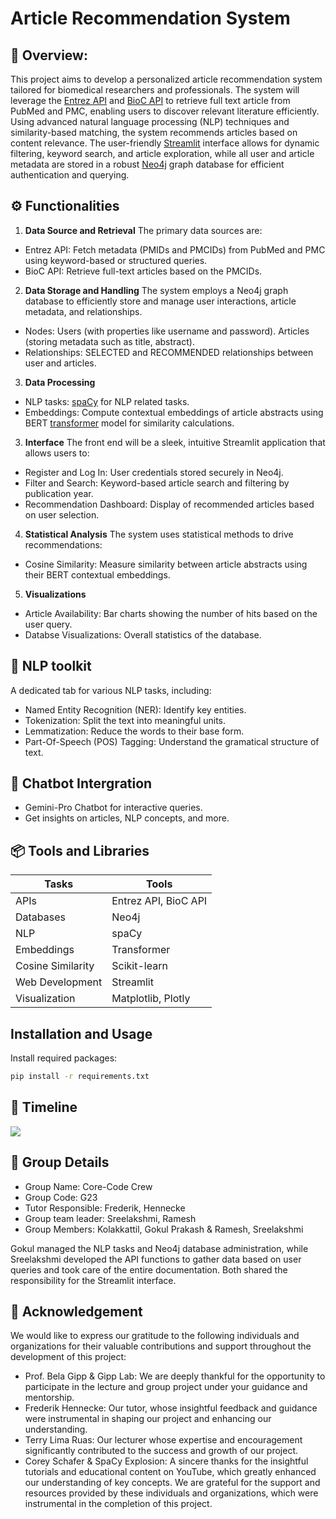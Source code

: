 # **Article Recommendation System**
## 📖 Overview:
This project aims to develop a personalized article recommendation system tailored for biomedical researchers and professionals. The system will leverage the [Entrez API](https://biopython.org/docs/1.75/api/Bio.Entrez.html) and [BioC API](https://www.ncbi.nlm.nih.gov/research/bionlp/APIs/BioC-PMC/) to retrieve full text article from PubMed and PMC, enabling users to discover relevant literature efficiently. Using advanced natural language processing (NLP) techniques and similarity-based matching, the system recommends articles based on content relevance. The user-friendly [Streamlit](https://docs.streamlit.io/) interface allows for dynamic filtering, keyword search, and article exploration, while all user and article metadata are stored in a robust [Neo4j](https://neo4j.com/docs/) graph database for efficient authentication and querying.
## ⚙️ Functionalities
1. **Data Source and Retrieval**
The primary data sources are: 
+ Entrez API: Fetch metadata (PMIDs and PMCIDs) from PubMed and PMC using keyword-based or structured queries. 
+ BioC API: Retrieve full-text articles based on the PMCIDs.  
2. **Data Storage and Handling**
The system employs a Neo4j graph database to efficiently store and manage user interactions, article metadata, and relationships. 
+ Nodes: Users (with properties like username and password). Articles (storing metadata such as title, abstract). 
+ Relationships: SELECTED and RECOMMENDED relationships between user and articles.
3. **Data Processing**
+ NLP tasks: [spaCy](https://spacy.io/api/doc/) for NLP related tasks.
+ Embeddings: Compute contextual embeddings of article abstracts using BERT [transformer](https://huggingface.co/docs/transformers/index) model for similarity calculations. 
3. **Interface**
The front end will be a sleek, intuitive Streamlit application that allows users to:
+ Register and Log In: User credentials stored securely in Neo4j.
+ Filter and Search: Keyword-based article search and filtering by publication year.
+ Recommendation Dashboard: Display of recommended articles based on user selection.
4. **Statistical Analysis**
The system uses statistical methods to drive recommendations: 
+ Cosine Similarity: Measure similarity between article abstracts using their BERT contextual embeddings.
5. **Visualizations**
+ Article Availability: Bar charts showing the number of hits based on the user query.
+ Databse Visualizations: Overall statistics of the database.
## 📌 **NLP toolkit**
A dedicated tab for various NLP tasks, including:
+ Named Entity Recognition (NER): Identify key entities.
+ Tokenization: Split the text into meaningful units.
+ Lemmatization: Reduce the words to their base form.
+ Part-Of-Speech (POS) Tagging: Understand the gramatical structure of text.
## 💬 **Chatbot Intergration**
+ Gemini-Pro Chatbot for interactive queries.
+  Get insights on articles, NLP concepts, and more.
## 📦 Tools and Libraries
| Tasks             |  Tools                 |
|-------------------|------------------------|
| APIs              |  Entrez API, BioC API  |
| Databases         |  Neo4j                 |
| NLP               |  spaCy                 |
| Embeddings        |  Transformer           |
| Cosine Similarity |  Scikit-learn          |
| Web Development   |  Streamlit             |
| Visualization     |  Matplotlib, Plotly    |
## Installation and Usage
Install required packages:
```bash
pip install -r requirements.txt
```

## 📅 Timeline
![](https://github.com/GokulPrakashK98/DataScienceProject/blob/main/Timeline.jpg)
## 🤝 Group Details
* Group Name: Core-Code Crew
* Group Code: G23
* Tutor Responsible: Frederik, Hennecke
* Group team leader: Sreelakshmi, Ramesh
* Group Members: Kolakkattil, Gokul Prakash & Ramesh, Sreelakshmi

Gokul managed the NLP tasks and Neo4j database administration, while Sreelakshmi developed the API functions to gather data based on user queries and took care of the entire documentation. Both shared the responsibility for the Streamlit interface.
## 📢 Acknowledgement
We would like to express our gratitude to the following individuals and organizations for their valuable contributions and support throughout the development of this project:
+ Prof. Bela Gipp & Gipp Lab: We are deeply thankful for the opportunity to participate in the lecture and group project under your guidance and mentorship.
+ Frederik Hennecke: Our tutor, whose insightful feedback and guidance were instrumental in shaping our project and enhancing our understanding.
+ Terry Lima Ruas: Our lecturer whose expertise and encouragement significantly contributed to the success and growth of our project.
+ Corey Schafer & SpaCy Explosion: A sincere thanks for the insightful tutorials and educational content on YouTube, which greatly enhanced our understanding of key concepts.
We are grateful for the support and resources provided by these individuals and organizations, which were instrumental in the completion of this project.

